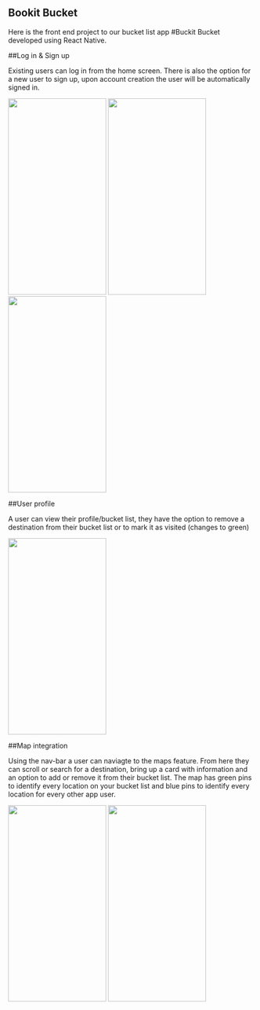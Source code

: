 ## Bookit Bucket

Here is the front end project to our bucket list app #Buckit Bucket developed using React Native.

##Log in & Sign up

Existing users can log in from the home screen. There is also the option for a new user to sign up, upon account creation the user will be automatically signed in.

<p float="left">
<img src="https://user-images.githubusercontent.com/118311279/223761830-33805c35-7ae6-4674-9c5a-878c7955353d.PNG" width="200" height="400">
<img src="https://user-images.githubusercontent.com/118311279/223764703-a50b4ad9-be19-4ea3-b61e-7730e166a6d8.PNG" width="200" height="400">
<img src="https://user-images.githubusercontent.com/118311279/223763838-e0534323-29cf-413d-a9dc-84b0f534226e.PNG" width="200" height="400">
</p>

##User profile

A user can view their profile/bucket list, they have the option to remove a destination from their bucket list or to mark it as visited (changes to green)

<img src="https://user-images.githubusercontent.com/118311279/223765661-a5e5c983-72ea-4b10-9a87-77c26fb8254b.PNG" width="200" height="400">

##Map integration

Using the nav-bar a user can naviagte to the maps feature. From here they can scroll or search for a destination, bring up a card with information and an option to add or remove it from their bucket list. The map has green pins to identify every location on your bucket list and blue pins to identify every location for every other app user.

<p float="left">
<img src="https://user-images.githubusercontent.com/118311279/223767962-8f344669-5b90-4238-b063-bf9f9b8e4b77.PNG" width="200" height="400">
<img src="https://user-images.githubusercontent.com/118311279/223767815-35e7a470-6d8f-47fd-b288-0f954f47b962.PNG" width="200" height="400">
</p>
